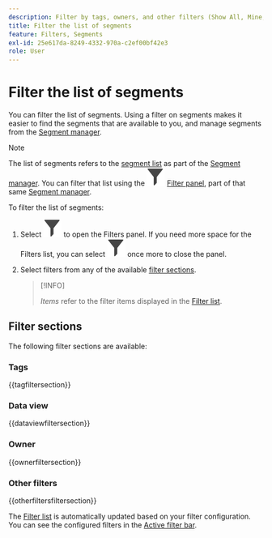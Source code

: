 ```yaml
---
description: Filter by tags, owners, and other filters (Show All, Mine, Shared with me, Favorites, and Approved.)
title: Filter the list of segments
feature: Filters, Segments
exl-id: 25e617da-8249-4332-970a-c2ef00bf42e3
role: User
---
```

# Filter the list of segments

You can filter the list of segments. Using a filter on segments makes it easier to find the segments that are available to you, and manage segments from the [Segment manager](seg-manage.md). 

>[!NOTE]
>
>The list of segments refers to the [segment list](seg-manage.md#filters-list) as part of the [Segment manager](seg-manage.md). You can filter that list using the ![Filter](/help/assets/icons/Filter.svg) [Filter panel](seg-manage.md#filter-panel), part of that same [Segment manager](seg-manage.md).
>


To filter the list of segments:

1. Select ![Filter](/help/assets/icons/Filter.svg) to open the Filters panel. If you need more space for the Filters list, you can select ![Filter](/help/assets/icons/Filter.svg) once more to close the panel.
1. Select filters from any of the available [filter sections](#filter-sections). 
   
   >[!INFO]
   >
   >*Items* refer to the filter items displayed in the [Filter list](seg-manage.md#segment-list).
   > 

## Filter sections

The following filter sections are available:

### Tags

{{tagfiltersection}} 

### Data view

{{dataviewfiltersection}}

### Owner

{{ownerfiltersection}}


### Other filters

{{otherfiltersfiltersection}}


The [Filter list](seg-manage.md#segment-list) is automatically updated based on your filter configuration. You can see the configured filters in the [Active filter bar](seg-manage.md#active-filter-bar).
